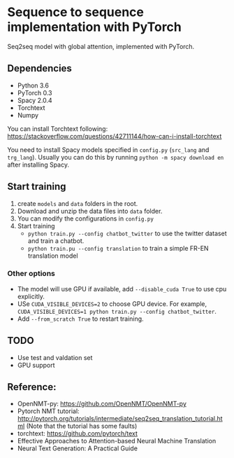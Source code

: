 # Sequence to sequence implementation with PyTorch

Seq2seq model with global attention, implemented with PyTorch.

## Dependencies
- Python 3.6
- PyTorch 0.3
- Spacy 2.0.4
- Torchtext
- Numpy

You can install Torchtext following: https://stackoverflow.com/questions/42711144/how-can-i-install-torchtext

You need to install Spacy models specified in `config.py` (`src_lang` and `trg_lang`). Usually you can do this by running `python -m spacy download en` after installing Spacy.

## Start training

1. create `models` and `data` folders in the root.
2. Download and unzip the data files into `data` folder.
3. You can modify the configurations in `config.py`
4. Start training
    - `python train.py --config chatbot_twitter` to use the twitter dataset and train a chatbot.
    - `python train.pu --config translation` to train a simple FR-EN translation model

### Other options
- The model will use GPU if available, add `--disable_cuda True` to use cpu explicitly.
- USe `CUDA_VISIBLE_DEVICES=2` to choose GPU device. For example, `CUDA_VISIBLE_DEVICES=1 python train.py --config chatbot_twitter`.
- Add `--from_scratch True` to restart training.

## TODO
- Use test and valdation set
- GPU support

## Reference:
- OpenNMT-py: https://github.com/OpenNMT/OpenNMT-py
- Pytorch NMT tutorial: http://pytorch.org/tutorials/intermediate/seq2seq_translation_tutorial.html (Note that the tutorial has some faults)
- torchtext: https://github.com/pytorch/text
- Effective Approaches to Attention-based Neural Machine Translation
- Neural Text Generation: A Practical Guide
